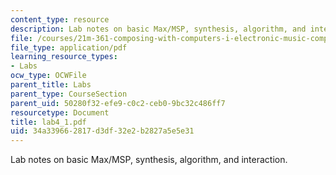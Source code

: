 ```yaml
---
content_type: resource
description: Lab notes on basic Max/MSP, synthesis, algorithm, and interaction.
file: /courses/21m-361-composing-with-computers-i-electronic-music-composition-spring-2008/34a339662817d3df32e2b2827a5e5e31_lab4_1.pdf
file_type: application/pdf
learning_resource_types:
- Labs
ocw_type: OCWFile
parent_title: Labs
parent_type: CourseSection
parent_uid: 50280f32-efe9-c0c2-ceb0-9bc32c486ff7
resourcetype: Document
title: lab4_1.pdf
uid: 34a33966-2817-d3df-32e2-b2827a5e5e31
---
```

Lab notes on basic Max/MSP, synthesis, algorithm, and interaction.

